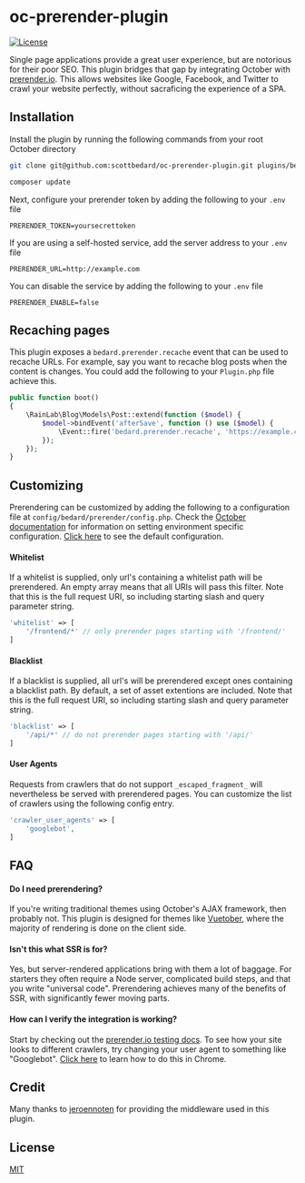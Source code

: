 # oc-prerender-plugin

[![License](https://img.shields.io/github/license/scottbedard/oc-prerender-plugin?color=blue)](https://github.com/scottbedard/oc-prerender-plugin/blob/master/LICENSE)

Single page applications provide a great user experience, but are notorious for their poor SEO. This plugin bridges that gap by integrating October with [prerender.io](https://prerender.io). This allows websites like Google, Facebook, and Twitter to crawl your website perfectly, without sacraficing the experience of a SPA.

## Installation

Install the plugin by running the following commands from your root October directory

```bash
git clone git@github.com:scottbedard/oc-prerender-plugin.git plugins/bedard/prerender

composer update
```

Next, configure your prerender token by adding the following to your `.env` file

```
PRERENDER_TOKEN=yoursecrettoken
```

If you are using a self-hosted service, add the server address to your `.env` file

```
PRERENDER_URL=http://example.com
```

You can disable the service by adding the following to your `.env` file

```
PRERENDER_ENABLE=false
```

## Recaching pages

This plugin exposes a `bedard.prerender.recache` event that can be used to recache URLs. For example, say you want to recache blog posts when the content is changes. You could add the following to your `Plugin.php` file achieve this.

```php
public function boot()
{
    \RainLab\Blog\Models\Post::extend(function ($model) {
        $model->bindEvent('afterSave', function () use ($model) {
            \Event::fire('bedard.prerender.recache', 'https://example.com/blog/' . $model->slug);
        });
    });
}
```

## Customizing

Prerendering can be customized by adding the following to a configuration file at `config/bedard/prerender/config.php`. Check the [October documentation](https://octobercms.com/docs/plugin/settings#file-configuration) for information on setting environment specific configuration. [Click here](https://github.com/scottbedard/oc-prerender-plugin/blob/master/config/config.php) to see the default configuration.

#### Whitelist

If a whitelist is supplied, only url's containing a whitelist path will be prerendered. An empty array means that all URIs will pass this filter. Note that this is the full request URI, so including starting slash and query parameter string.

```php
'whitelist' => [
    '/frontend/*' // only prerender pages starting with '/frontend/'
]
```

#### Blacklist

If a blacklist is supplied, all url's will be prerendered except ones containing a blacklist path. By default, a set of asset extentions are included. Note that this is the full request URI, so including starting slash and query parameter string.

```php
'blacklist' => [
    '/api/*' // do not prerender pages starting with '/api/'
]
```

#### User Agents

Requests from crawlers that do not support `_escaped_fragment_` will nevertheless be served with prerendered pages. You can customize the list of crawlers using the following config entry.

```php
'crawler_user_agents' => [
    'googlebot',
]
```

## FAQ

#### Do I need prerendering?

If you're writing traditional themes using October's AJAX framework, then probably not. This plugin is designed for themes like [Vuetober](https://github.com/scottbedard/oc-vuetober-theme), where the majority of rendering is done on the client side.

#### Isn't this what SSR is for?

Yes, but server-rendered applications bring with them a lot of baggage. For starters they often require a Node server, complicated build steps, and that you write "universal code". Prerendering achieves many of the benefits of SSR, with significantly fewer moving parts.

#### How can I verify the integration is working?

Start by checking out the [prerender.io testing docs](https://prerender.io/documentation/test-it). To see how your site looks to different crawlers, try changing your user agent to something like "Googlebot". [Click here](https://developers.google.com/web/tools/chrome-devtools/device-mode/override-user-agent) to learn how to do this in Chrome.

## Credit

Many thanks to [jeroennoten](https://github.com/jeroennoten/Laravel-Prerender) for providing the middleware used in this plugin.

## License

[MIT](https://github.com/scottbedard/oc-prerender-plugin/blob/master/LICENSE)
